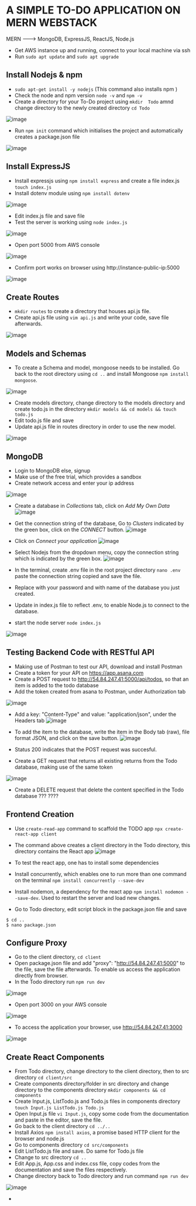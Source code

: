 # A SIMPLE TO-DO APPLICATION ON MERN WEBSTACK
MERN ---> MongoDB, ExpressJS, ReactJS, Node.js

- Get AWS instance up and running, connect to your local machine via ssh
- Run `sudo apt update` and `sudo apt upgrade`

## Install Nodejs & npm
- `sudo apt-get install -y nodejs` (This command also installs npm )
- Check the node and npm version `node -v` and `npm -v`
- Create a directory for your To-Do project using `mkdir  Todo` amnd change directory to the newly created directory `cd Todo`

![image](https://user-images.githubusercontent.com/20463821/116490410-394bf100-a88f-11eb-8389-950cbb313109.png)

- Run `npm init` command which initialises the project and automatically creates a package.json file 

![image](https://user-images.githubusercontent.com/20463821/116490458-5e406400-a88f-11eb-9474-6309f59ec9d3.png)

## Install ExpressJS
- Install expressjs using `npm install express` and create a file index.js `touch index.js`
- Install dotenv module using `npm install dotenv`

![image](https://user-images.githubusercontent.com/20463821/116490543-8f209900-a88f-11eb-9c6e-15667f92e7b2.png)

- Edit index.js file and save file
- Test the server is working using `node index.js`

![image](https://user-images.githubusercontent.com/20463821/116490743-06eec380-a890-11eb-9a72-15ad9dd41d85.png)

- Open port 5000 from AWS console

![image](https://user-images.githubusercontent.com/20463821/116490844-56cd8a80-a890-11eb-88cd-9bab1a3a0365.png)

- Confirm port works on browser using http://instance-public-ip:5000

![image](https://user-images.githubusercontent.com/20463821/116490937-95634500-a890-11eb-83fb-4e31198c584d.png)

## Create Routes
- `mkdir routes` to create a directory that houses api.js file.
- Create api.js file using `vim api.js` and write your code, save file afterwards.

![image](https://user-images.githubusercontent.com/20463821/116491890-d2c8d200-a892-11eb-907d-d5eeb6812697.png)

## Models and Schemas
- To create a Schema and model, mongoose needs to be installed. Go back to the root directory using `cd ..` and install Mongoose `npm install mongoose`.

![image](https://user-images.githubusercontent.com/20463821/116492165-829e3f80-a893-11eb-9e32-8a877caf2c85.png)

- Create models directory, change directory to the models directory and create todo.js in the directory 
`mkdir models && cd models && touch todo.js`
- Edit todo.js file and save
- Update api.js file in routes directory in order to use the new model.

![image](https://user-images.githubusercontent.com/20463821/116493689-250bf200-a897-11eb-9a7f-1a72d800be76.png)

## MongoDB

- Login to MongoDB else, signup 
- Make use of the free trial, which provides a sandbox 
- Create network access and enter your ip address

![image](https://user-images.githubusercontent.com/20463821/116495729-69998c80-a89b-11eb-9dc0-926786335c6c.png)

- Create a database in *Collections* tab, click on *Add My Own Data*
![image](https://user-images.githubusercontent.com/20463821/116496891-f9d8d100-a89d-11eb-8164-b181de7cc85d.png)

- Get the connection string of the database, Go to *Clusters* indicated by the green box, click on the *CONNECT* button.
![image](https://user-images.githubusercontent.com/20463821/116496135-47543e80-a89c-11eb-9d22-505201cae9e0.png)

- Click on *Connect your application* 
![image](https://user-images.githubusercontent.com/20463821/116496228-7c609100-a89c-11eb-8898-e1a705b9f9ca.png)

- Select Nodejs from the dropdown menu, copy the connection string which is indicated by the green box.
![image](https://user-images.githubusercontent.com/20463821/116496390-d7928380-a89c-11eb-9f78-abfbb2624864.png)

- In the terminal, create .env file in the root project directory `nano .env` paste the connection string copied and save the file.
- Replace <password> with your password and <MyFirstDatabase> with name of the database you just created.
- Update in index.js file to reflect .env, to enable Node.js to connect to the database.
- start the node server `node index.js`

![image](https://user-images.githubusercontent.com/20463821/116608105-b7110a80-a92a-11eb-9740-91c141cb4bc0.png)

## Testing Backend Code with RESTful API
- Making use of Postman to test our API, download and install Postman
- Create a token for your API on https://app.asana.com  
- Create a POST request to http://54.84.247.41:5000/api/todos, so that an item is added to the todo database
- Add the token created from asana to Postman, under Authorization tab

![image](https://user-images.githubusercontent.com/20463821/116699973-22f08300-a9be-11eb-9355-b64398a64cd2.png)

- Add a key: "Content-Type" and value: "application/json", under the Headers tab
![image](https://user-images.githubusercontent.com/20463821/116700316-8bd7fb00-a9be-11eb-9266-3511f5064af4.png)

- To add the item to the database, write the item in the Body tab (raw), file format JSON, and click on the save button.
![image](https://user-images.githubusercontent.com/20463821/116701014-55e74680-a9bf-11eb-8d0c-d148f1579015.png)

- Status 200 indicates that the POST request was succesful.
- Create a GET request that returns all existing returns from the Todo database, making use of the same token

![image](https://user-images.githubusercontent.com/20463821/116701983-6f3cc280-a9c0-11eb-94b2-51aa007414fc.png)

- Create a DELETE request that delete the content specified in the Todo database
???
????

## Frontend Creation
- Use `create-read-app` command to scaffold the TODO app `npx create-react-app client` 
- The command above creates a client directory in the Todo directory, this directory contains the React app
![image](https://user-images.githubusercontent.com/20463821/116708504-ad89b000-a9c7-11eb-8a29-f2ac2cbdae95.png)

- To test the react app, one has to install some dependencies
- Install concurrently, which enables one to run more than one command on the terminal `npm install concurrently --save-dev`
- Install nodemon, a dependency for the react app `npm install nodemon --save-dev`. Used to restart the server and load new changes.
- Go to Todo directory, edit script block in the package.json file and save
```
$ cd ..
$ nano package.json
```
## Configure Proxy 
- Go to the client directory, `cd client`
- Open package.json file and add "proxy": "http://54.84.247.41:5000" to the file, save the file afterwards. To enable us access the application directly from browser.
- In the Todo directory run `npm run dev`

![image](https://user-images.githubusercontent.com/20463821/116718014-71f3e380-a9d1-11eb-932c-46f8a4ffda91.png)

- Open port 3000 on your AWS console

![image](https://user-images.githubusercontent.com/20463821/116717710-17f31e00-a9d1-11eb-8aaf-14af9fab504c.png)

- To access the application your browser, use http://54.84.247.41:3000

![image](https://user-images.githubusercontent.com/20463821/116718298-bb443300-a9d1-11eb-9a81-a04da7c4ccb2.png)

## Create React Components
- From Todo directory, change directory to the client directory, then to src directory `cd client/src`
- Create components directory/folder in src directory and change directory to the components directory `mkdir components && cd components`
- Create Input.js, ListTodo.js and Todo.js files in components directory `touch Input.js ListTodo.js Todo.js`
- Open Input.js file `vi Input.js`, copy some code from the documentation and paste in the editor, save the file.
- Go back to the client directory `cd ../..` 
- Install Axios `npm install axios`, a promise based HTTP client for the browser and node.js
- Go to components directory `cd src/components`
- Edit ListTodo.js file and save. Do same for Todo.js file
- Change to src directory `cd ..`
- Edit App.js, App.css and index.css file, copy codes from the documentation and save the files respectively.
- Change directory back to Todo directory and run command `npm run dev`

![image](https://user-images.githubusercontent.com/20463821/116736041-43810300-a9e7-11eb-8a5d-895f330a2c13.png)

- 
